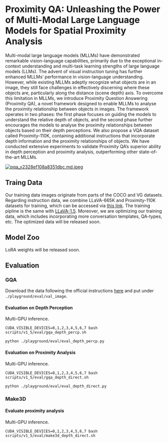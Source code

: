 





# Proximity QA: Unleashing the Power of Multi-Modal Large Language Models for Spatial Proximity Analysis

Multi-modal large language models (MLLMs)
have demonstrated remarkable vision-language
capabilities, primarily due to the exceptional
in-context understanding and multi-task learning
strengths of large language models (LLMs). The
advent of visual instruction tuning has further enhanced MLLMs’ performance in vision-language
understanding. However, while existing MLLMs
adeptly recognize what objects are in an image,
they still face challenges in effectively discerning
where these objects are, particularly along the
distance (scene depth) axis. To overcome this
limitation in MLLMs, we introduce Proximity
Question Answering (Proximity QA), a novel
framework designed to enable MLLMs to analyse
the proximity relationship between objects in
images. The framework operates in two phases:
the first phase focuses on guiding the models
to understand the relative depth of objects, and
the second phase further encourages the models
to analyse the proximity relationships between
objects based on their depth perceptions. We
also propose a VQA dataset called Proximity-110K, containing additional instructions that
incorporate depth information and the proximity
relationships of objects. We have conducted
extensive experiments to validate Proximity QA’s
superior ability in depth perception and proximity
analysis, outperforming other state-of-the-art
MLLMs. 

[![pqa_v2328ef108a8351dbc.md.jpeg](https://img.picgo.net/2024/04/02/pqa_v2328ef108a8351dbc.md.jpeg)](https://www.picgo.net/image/pqa-v2.SGZ0FM)

## Traing Data
Our training data images originate from parts of the COCO and VG datasets. Regarding instruction data, we combine LLaVA-665K and Proximity-110K datasets for training, which can be accessed via [this link](https://huggingface.co/Electronics/ProximityQA/blob/main/llava_proximity-mix.json). The training pipline is the same with [LLaVA-1.5](https://github.com/haotian-liu/LLaVA?tab=readme-ov-file#visual-instruction-tuning). Moreover, we are optimizing our training data, which includes incorporating more conversation templates, QA-types, etc. The optimized data will be released soon.



## Model Zoo
LoRA weights will be released soon.

## Evaluation

### GQA

Download the data following the official instructions [here](https://cs.stanford.edu/people/dorarad/gqa/download.html) and put under `./playground/eval/val_image`.

#### Evaluation on Depth Perception
Multi-GPU inference.
```Shell
CUDA_VISIBLE_DEVICES=0,1,2,3,4,5,6,7 bash scripts/v1_5/eval/gqa_depth_percp.sh

python ./playground/eval/eval_depth_percp.py
```
#### Evaluation on Proximity Analysis
Multi-GPU inference.
```Shell
CUDA_VISIBLE_DEVICES=0,1,2,3,4,5,6,7 bash scripts/v1_5/eval/gqa_depth_direct.sh

python ./playground/eval/eval_depth_direct.py
```

### Make3D

#### Evaluate proximity analysis
Multi-GPU inference.
```Shell
CUDA_VISIBLE_DEVICES=0,1,2,3,4,5,6,7 bash scripts/v1_5/eval/make3d_depth_direct.sh
```
